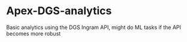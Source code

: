 # Apex-DGS-analytics
Basic analytics using the DGS Ingram API, might do ML tasks if the API becomes more robust
